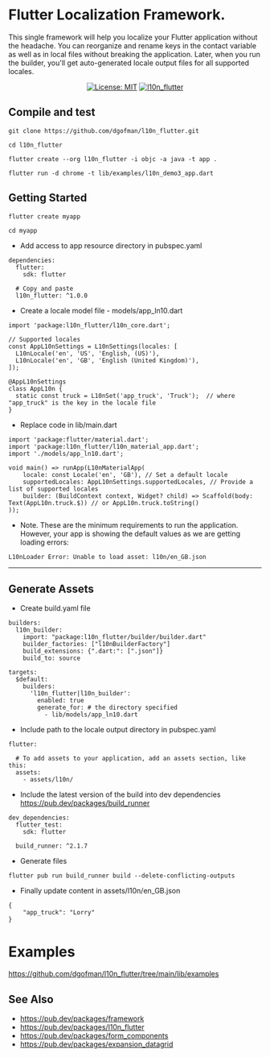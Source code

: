 # Flutter Localization Framework.

This single framework will help you localize your Flutter application without the headache. You can reorganize and rename keys in the contact variable as well as in local files without breaking the application. Later, when you run the builder, you'll get auto-generated locale output files for all supported locales.

<p align="center">
<a href="https://raw.githubusercontent.com/dgofman/l10n_flutter/main/LICENSE"><img src="https://img.shields.io/badge/license-MIT-blue.svg" alt="License: MIT"></a>
<a href="https://pub.dev/packages/l10n_flutter/versions/1.0.0"><img src="https://img.shields.io/badge/pub-v1.0.0-blue" alt="l10n_flutter"></a>
</p>


## Compile and test
```
git clone https://github.com/dgofman/l10n_flutter.git

cd l10n_flutter

flutter create --org l10n_flutter -i objc -a java -t app .

flutter run -d chrome -t lib/examples/l10n_demo3_app.dart

```

## Getting Started

```
flutter create myapp

cd myapp
```

- Add access to app resource directory in pubspec.yaml

```
dependencies:
  flutter:
    sdk: flutter
    
  # Copy and paste
  l10n_flutter: ^1.0.0
```

- Create a locale model file - models/app_ln10.dart

```
import 'package:l10n_flutter/l10n_core.dart';

// Supported locales
const AppL10nSettings = L10nSettings(locales: [
  L10nLocale('en', 'US', 'English, (US)'),
  L10nLocale('en', 'GB', 'English (United Kingdom)'),
]);

@AppL10nSettings
class AppL10n {
  static const truck = L10nSet('app_truck', 'Truck');  // where "app_truck" is the key in the locale file
}
```

- Replace code in lib/main.dart

```
import 'package:flutter/material.dart';
import 'package:l10n_flutter/l10n_material_app.dart';
import './models/app_ln10.dart';

void main() => runApp(L10nMaterialApp(
    locale: const Locale('en', 'GB'), // Set a default locale
    supportedLocales: AppL10nSettings.supportedLocales, // Provide a list of supported locales
    builder: (BuildContext context, Widget? child) => Scaffold(body: Text(AppL10n.truck.$)) // or AppL10n.truck.toString()
));
```

- Note. These are the minimum requirements to run the application. However, your app is showing the default values as we are getting loading errors:

```
L10nLoader Error: Unable to load asset: l10n/en_GB.json
```

------------

## Generate Assets

- Create build.yaml file

```
builders:
  l10n_builder:
    import: "package:l10n_flutter/builder/builder.dart"
    builder_factories: ["l10nBuilderFactory"]
    build_extensions: {".dart:": [".json"]}
    build_to: source

targets:
  $default:
    builders:
      'l10n_flutter|l10n_builder':
        enabled: true
        generate_for: # the directory specified
          - lib/models/app_ln10.dart
```

- Include path to the locale output directory in pubspec.yaml

```
flutter:

  # To add assets to your application, add an assets section, like this:
  assets:
    - assets/l10n/
```

- Include the latest version of the build into dev dependencies https://pub.dev/packages/build_runner

```
dev_dependencies:
  flutter_test:
    sdk: flutter

  build_runner: ^2.1.7
```

- Generate files

```
flutter pub run build_runner build --delete-conflicting-outputs
```

- Finally update content in assets/l10n/en_GB.json

```
{
	"app_truck": "Lorry"
}
```

# Examples

https://github.com/dgofman/l10n_flutter/tree/main/lib/examples

## See Also

- https://pub.dev/packages/framework
- https://pub.dev/packages/l10n_flutter
- https://pub.dev/packages/form_components
- https://pub.dev/packages/expansion_datagrid